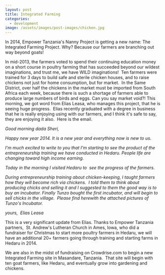 ```yaml
---
layout: post
title: Integrated Farming
categories:
  - development
image: /assets/images/post-images/chicken.jpg
---
```


In 2014, Empower Tanzania's Nanny Project is getting a new name: The Integrated Farming Project. Why? Because our farmers are branching out way beyond goats!

In mid-2013, the farmers voted to spend their continuing education money on a short course in poultry farming that has succeeded beyond our wildest imaginations, and trust me, we have WILD imaginations! &nbsp;Ten farmers were trained for 3 days to build safe and sterile chicken houses, and to raise chickens not just for home consumption, but for market. &nbsp;In the Same District, over half the chickens in the market must be imported from South Africa each week, because there is such a shortage of farmers able to produce large numbers of birds and eggs. Can you say market void?! This morning, we got word from Elias Leasa, who manages this project, that he is seeing huge progress. &nbsp;Elias recently graduated with a degree in business that he is really enjoying using with our farmers, and I think it's safe to say, they are enjoying it also. &nbsp;Here is the email.

*Good morning dada Sheri,*

*Happy new year 2014. It is a new year and everything now is new to us.*

*I'm much excited to write to you that I'm starting to see the product of the entrepreneurship training we have conducted in Hedaru. People life are changing toward high income earning.*

*Today in the morning I visited Hedaru to&nbsp; see the progress of the farmers.*

*During entrepreneurship training about chicken-keeping, I taught farmers how they will become rich via chickens.&nbsp; I told them to think about producing chicks and selling it and I suggested to them the good way is to buy an incubator. Finally Tunzo bought the first incubator, and will begin to sell chicks in the village. &nbsp;Please find herewith the attached pictures of Tunzo's Incubator.*

*yours,&nbsp; Elias Leasa*

This is a very significant update from Elias. Thanks to Empower Tanzania partners, &nbsp;St. Andrew's Lutheran Church in Ames, Iowa, who did a fundraiser for Christmas to start more poultry farmers in Hedaru, we will have an additional 20+ farmers going through training and starting farms in Hedaru in 2014.

We are also in the midst of fundraising on Crowdrise.com to begin a new Integrated Farming site in Masandare, Tanzania. &nbsp;That site will begin with ten goat farmers, like Hedaru, and eventually grow into gardening and chickens.&nbsp;